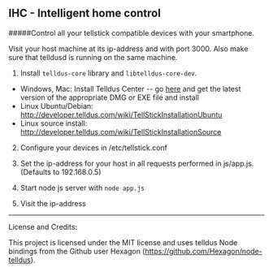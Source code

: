 ## IHC - Intelligent home control


#####Control all your tellstick compatible devices with your smartphone.


Visit your host machine at its ip-address and with port 3000. Also make sure that telldusd is running on the same machine.

1. Install `telldus-core` library and `libtelldus-core-dev`.
  * Windows, Mac: Install Telldus Center -- go [here](http://download.telldus.se/TellStick/Software/TelldusCenter/) and get the latest version of the appropriate DMG or EXE file and install
  * Linux Ubuntu/Debian: http://developer.telldus.com/wiki/TellStickInstallationUbuntu
  * Linux source install: http://developer.telldus.com/wiki/TellStickInstallationSource

2. Configure your devices in /etc/tellstick.conf

3. Set the ip-address for your host in all requests performed in js/app.js. (Defaults to 192.168.0.5)

4. Start node js server with `node app.js`

4. Visit the ip-address

---

License and Credits:

This project is licensed under the MIT license and uses telldus Node bindings from the Github user Hexagon
(https://github.com/Hexagon/node-telldus).

